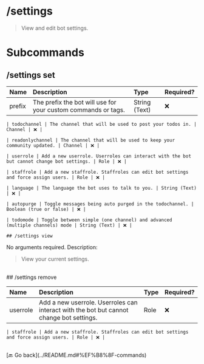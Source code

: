 # /settings
> View and edit bot settings. 

# Subcommands

## /settings set 

| Name | Description | Type | Required? | 
| :-- | :-- | :-- | :-- | 
| prefix | The prefix the bot will use for your custom commands or tags. | String (Text) | ❌ | 

    | todochannel | The channel that will be used to post your todos in. | Channel | ❌ | 

    | readonlychannel | The channel that will be used to keep your community updated. | Channel | ❌ | 

    | userrole | Add a new userrole. Userroles can interact with the bot but cannot change bot settings. | Role | ❌ | 

    | staffrole | Add a new staffrole. Staffroles can edit bot settings and force assign users. | Role | ❌ | 

    | language | The language the bot uses to talk to you. | String (Text) | ❌ | 

    | autopurge | Toggle messages being auto purged in the todochannel. | Boolean (true or false) | ❌ | 

    | todomode | Toggle between simple (one channel) and advanced (multiple channels) mode | String (Text) | ❌ | 

    ## /settings view 

No arguments required. Description: 
> View your current settings. 
 <br>
                            ## /settings remove 

| Name | Description | Type | Required? | 
| :-- | :-- | :-- | :-- | 
| userrole | Add a new userrole. Userroles can interact with the bot but cannot change bot settings. | Role | ❌ | 

    | staffrole | Add a new staffrole. Staffroles can edit bot settings and force assign users. | Role | ❌ | 

    

<br>
 [🔙 Go back](../README.md#%EF%B8%8F-commands)